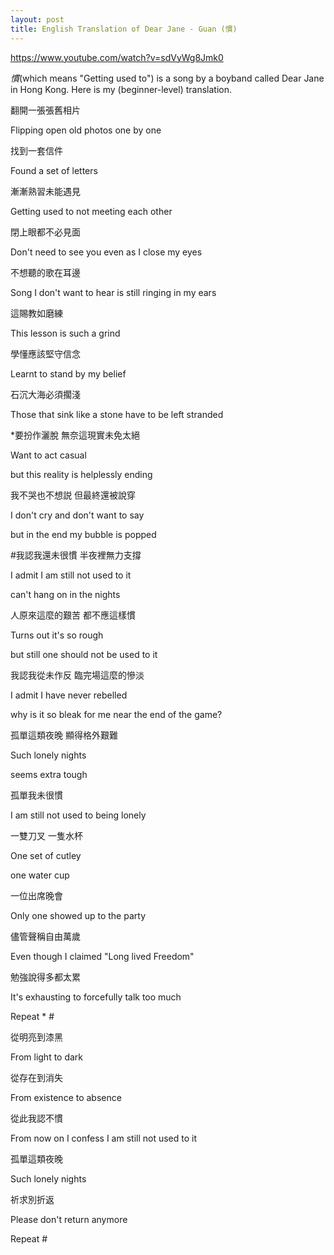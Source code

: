 ```yaml
---
layout: post
title: English Translation of Dear Jane - Guan (慣)
---
```


<https://www.youtube.com/watch?v=sdVyWg8Jmk0>  

_慣_(which means "Getting used to") is a song by a boyband called Dear Jane in Hong Kong. Here is my (beginner-level) translation.  


翻開一張張舊相片  

Flipping open old photos one by one  

找到一套信件  

Found a set of letters  

漸漸熟習未能遇見  

Getting used to not meeting each other  

閉上眼都不必見面  

Don't need to see you even as I close my eyes  


不想聽的歌在耳邊  

Song I don't want to hear is still ringing in my ears  

這賜教如磨練  

This lesson is such a grind  

學懂應該堅守信念  

Learnt to stand by my belief  

石沉大海必須擱淺  

Those that sink like a stone have to be left stranded  


*要扮作灑脫 無奈這現實未免太絕  

Want to act casual  

but this reality is helplessly ending  

我不哭也不想説 但最終還被說穿  

I don't cry and don't want to say  

but in the end my bubble is popped  


#我認我還未很慣 半夜裡無力支撐  

I admit I am still not used to it  

can't hang on in the nights  

人原來這麼的艱苦 都不應這樣慣  

Turns out it's so rough  

but still one should not be used to it  

我認我從未作反 臨完場這麼的慘淡  

I admit I have never rebelled  

why is it so bleak for me near the end of the game?  

孤單這類夜晚 顯得格外艱難    

Such lonely nights  

seems extra tough  

孤單我未很慣  

I am still not used to being lonely  


一雙刀叉 一隻水杯  

One set of cutley  

one water cup  

一位出席晚會  

Only one showed up to the party  

儘管聲稱自由萬歲  

Even though I claimed "Long lived Freedom" 

勉強說得多都太累  

It's exhausting to forcefully talk too much  

Repeat * #  


從明亮到漆黑  

From light to dark  

從存在到消失  

From existence to absence  

從此我認不慣  

From now on I confess I am still not used to it  

孤單這類夜晚  

Such lonely nights  

祈求別折返  

Please don't return anymore  

Repeat #  

 




